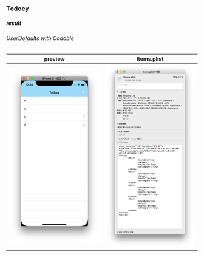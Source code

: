 ### Todoey

##### result

###### UserDefaults with Codable
|preview|Items.plist|
|:-:|:-:|
|![](99_preview/00_result.png)|![](99_preview/01_result.png)|


